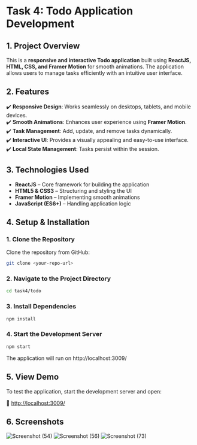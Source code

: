 # Task 4: Todo Application Development  

## 1. Project Overview  
This is a **responsive and interactive Todo application** built using **ReactJS, HTML, CSS, and Framer Motion** for smooth animations. The application allows users to manage tasks efficiently with an intuitive user interface.  

## 2. Features  
✔️ **Responsive Design**: Works seamlessly on desktops, tablets, and mobile devices.  
✔️ **Smooth Animations**: Enhances user experience using **Framer Motion**.  
✔️ **Task Management**: Add, update, and remove tasks dynamically.  
✔️ **Interactive UI**: Provides a visually appealing and easy-to-use interface.  
✔️ **Local State Management**: Tasks persist within the session.  
 

## 3. Technologies Used  
- **ReactJS** – Core framework for building the application  
- **HTML5 & CSS3** – Structuring and styling the UI  
- **Framer Motion** – Implementing smooth animations  
- **JavaScript (ES6+)** – Handling application logic  

## 4. Setup & Installation  

### 1. Clone the Repository  
Clone the repository from GitHub:  
```sh
git clone <your-repo-url>
```
### 2. Navigate to the Project Directory  
```sh
cd task4/todo
```
### 3. Install Dependencies
```sh
npm install
```
### 4. Start the Development Server
```sh
npm start
```
The application will run on http://localhost:3009/
## 5. View Demo  

To test the application, start the development server and open:  

🔗 [http://localhost:3009/](http://localhost:3009/)
## 6. Screenshots
![Screenshot (54)](https://github.com/user-attachments/assets/39afe946-aec5-45a0-b480-d91ea7951e30)
![Screenshot (56)](https://github.com/user-attachments/assets/40d0be7f-8ac4-40de-93a5-0d81311df7e7)
![Screenshot (73)](https://github.com/user-attachments/assets/69e22885-5387-47b8-9a83-46c877bc5e2e)




